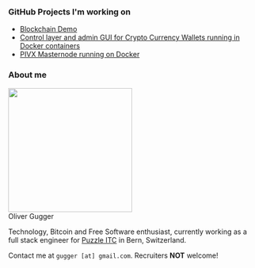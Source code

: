 ### GitHub Projects I'm working on

 - [Blockchain Demo](http://gugger.guru/blockchain-demo)
 - [Control layer and admin GUI for Crypto Currency Wallets running in Docker containers](https://github.com/guggero/docker-wallet-control)
 - [PIVX Masternode running on Docker](https://github.com/guggero/docker-pivx-masternode)

### About me

<img src="https://avatars1.githubusercontent.com/u/1008879?v=4&s=460" width="250"><br/>
Oliver Gugger

Technology, Bitcoin and Free Software enthusiast, currently working as a full stack engineer for [Puzzle ITC](http://www.puzzle.ch) in Bern, Switzerland.

Contact me at `gugger [at] gmail.com`. Recruiters **NOT** welcome!
